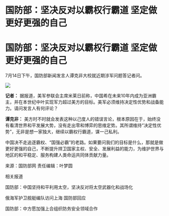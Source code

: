 # 国防部：坚决反对以霸权行霸道 坚定做更好更强的自己

# 国防部：坚决反对以霸权行霸道 坚定做更好更强的自己

7月14日下午，国防部新闻发言人谭克非大校就近期涉军问题答记者问。

![](https://inews.gtimg.com/om_bt/Om9CsTe3sTCCmbky7U1ljbheS8aQRHZDH04vft7Ydz9NoAA/1000)

**记者：**
据报道，美军参联会主席米莱日前称，中国希在未来10年内成为亚洲霸主，并在本世纪中叶实现军力超过美方的目标。美军必须维持决定性优势和战备能力。请问发言人有何评论？

**谭克非：**
美方时不时就会发表这种以己度人的错误言论，根本原因在于，始终没有看清世界和平发展大势，没有走出零和博弈的思维定势。其所谓维持“决定性优势”，无非是想一家独大，继续以霸权行霸道，谋一己私利。

中国决不走追逐霸权、“国强必霸”的老路。如果要问我们的目标是什么，那就是做更好更强的自己，不断提升捍卫国家主权、安全、发展利益的能力，为维护世界与地区的和平稳定、服务构建人类命运共同体贡献力量。

来源：国防部网 责任编辑：叶梦圆

相关报道

国防部：中国坚持和平利用太空，坚决反对将太空武器化和战场化

俄海军护卫舰艇编队访问上海 国防部回应

国防部：中方愿加强上合组织防务安全领域合作

